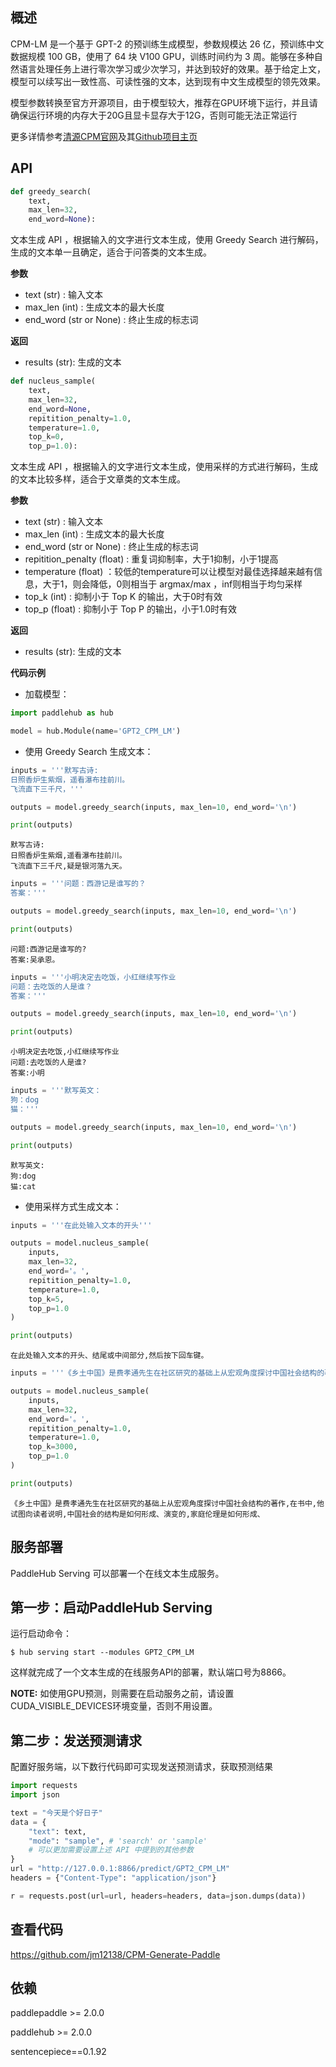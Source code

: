## 概述
CPM-LM 是一个基于 GPT-2 的预训练生成模型，参数规模达 26 亿，预训练中文数据规模 100 GB，使用了 64 块 V100 GPU，训练时间约为 3 周。能够在多种自然语言处理任务上进行零次学习或少次学习，并达到较好的效果。基于给定上文，模型可以续写出一致性高、可读性强的文本，达到现有中文生成模型的领先效果。

模型参数转换至官方开源项目，由于模型较大，推荐在GPU环境下运行，并且请确保运行环境的内存大于20G且显卡显存大于12G，否则可能无法正常运行

更多详情参考[清源CPM官网](https://cpm.baai.ac.cn)及其[Github项目主页](https://github.com/TsinghuaAI/CPM-Generate)

## API
```python
def greedy_search(
    text,
    max_len=32,
    end_word=None):
```
文本生成 API ，根据输入的文字进行文本生成，使用 Greedy Search 进行解码，生成的文本单一且确定，适合于问答类的文本生成。

**参数**
* text (str) : 输入文本
* max_len (int) : 生成文本的最大长度
* end_word (str or None) : 终止生成的标志词

**返回**
* results (str): 生成的文本

```python
def nucleus_sample(
    text,
    max_len=32,
    end_word=None,
    repitition_penalty=1.0,
    temperature=1.0,
    top_k=0,
    top_p=1.0):
```
文本生成 API ，根据输入的文字进行文本生成，使用采样的方式进行解码，生成的文本比较多样，适合于文章类的文本生成。

**参数**
* text (str) : 输入文本
* max_len (int) : 生成文本的最大长度
* end_word (str or None) : 终止生成的标志词
* repitition_penalty (float) : 重复词抑制率，大于1抑制，小于1提高
* temperature (float) ：较低的temperature可以让模型对最佳选择越来越有信息，大于1，则会降低，0则相当于 argmax/max ，inf则相当于均匀采样
* top_k (int) : 抑制小于 Top K 的输出，大于0时有效
* top_p (float) : 抑制小于 Top P 的输出，小于1.0时有效

**返回**
* results (str): 生成的文本

**代码示例**
* 加载模型：
```python
import paddlehub as hub

model = hub.Module(name='GPT2_CPM_LM')
```
* 使用 Greedy Search 生成文本：
```python
inputs = '''默写古诗:
日照香炉生紫烟，遥看瀑布挂前川。
飞流直下三千尺，'''

outputs = model.greedy_search(inputs, max_len=10, end_word='\n')

print(outputs)
```
    默写古诗:
    日照香炉生紫烟,遥看瀑布挂前川。
    飞流直下三千尺,疑是银河落九天。
```python
inputs = '''问题：西游记是谁写的？
答案：'''

outputs = model.greedy_search(inputs, max_len=10, end_word='\n')

print(outputs)
```
    问题:西游记是谁写的?
    答案:吴承恩。
```python
inputs = '''小明决定去吃饭，小红继续写作业
问题：去吃饭的人是谁？
答案：'''

outputs = model.greedy_search(inputs, max_len=10, end_word='\n')

print(outputs)
```
    小明决定去吃饭,小红继续写作业
    问题:去吃饭的人是谁?
    答案:小明
```python
inputs = '''默写英文：
狗：dog
猫：'''

outputs = model.greedy_search(inputs, max_len=10, end_word='\n')

print(outputs)
```
    默写英文:
    狗:dog
    猫:cat

* 使用采样方式生成文本：

```python
inputs = '''在此处输入文本的开头'''

outputs = model.nucleus_sample(
    inputs,
    max_len=32,
    end_word='。',
    repitition_penalty=1.0,
    temperature=1.0,
    top_k=5,
    top_p=1.0
)

print(outputs)
```
    在此处输入文本的开头、结尾或中间部分,然后按下回车键。


```python
inputs = '''《乡土中国》是费孝通先生在社区研究的基础上从宏观角度探讨中国社会结构的著作，'''

outputs = model.nucleus_sample(
    inputs,
    max_len=32,
    end_word='。',
    repitition_penalty=1.0,
    temperature=1.0,
    top_k=3000,
    top_p=1.0
)

print(outputs)
```
    《乡土中国》是费孝通先生在社区研究的基础上从宏观角度探讨中国社会结构的著作,在书中,他试图向读者说明,中国社会的结构是如何形成、演变的,家庭伦理是如何形成、



## 服务部署

PaddleHub Serving 可以部署一个在线文本生成服务。

## 第一步：启动PaddleHub Serving

运行启动命令：
```shell
$ hub serving start --modules GPT2_CPM_LM
```

这样就完成了一个文本生成的在线服务API的部署，默认端口号为8866。

**NOTE:** 如使用GPU预测，则需要在启动服务之前，请设置CUDA\_VISIBLE\_DEVICES环境变量，否则不用设置。

## 第二步：发送预测请求

配置好服务端，以下数行代码即可实现发送预测请求，获取预测结果

```python
import requests
import json

text = "今天是个好日子"
data = {
    "text": text, 
    "mode": "sample", # 'search' or 'sample'
    # 可以更加需要设置上述 API 中提到的其他参数
}
url = "http://127.0.0.1:8866/predict/GPT2_CPM_LM"
headers = {"Content-Type": "application/json"}

r = requests.post(url=url, headers=headers, data=json.dumps(data))
```


## 查看代码
https://github.com/jm12138/CPM-Generate-Paddle

## 依赖
paddlepaddle >= 2.0.0 

paddlehub >= 2.0.0

sentencepiece==0.1.92